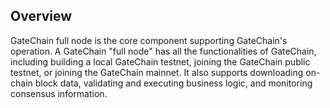 ## Overview
GateChain full node is the core component supporting GateChain's operation. A GateChain "full node" has all the functionalities of GateChain, including building a local GateChain testnet, joining the GateChain public testnet, or joining the GateChain mainnet. It also supports downloading on-chain block data, validating and executing business logic, and monitoring consensus information.
